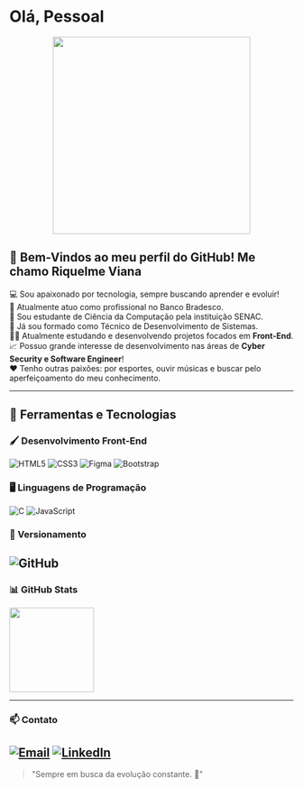 # Olá, Pessoal  

<div align="center">
  <img src="https://media1.giphy.com/media/v1.Y2lkPTc5MGI3NjExam9kNmx5bTJxdzAweGFtbTI4aHJrajh0bmNqMmEzbHhvcXZxaTUwYSZlcD12MV9pbnRlcm5hbF9naWZfYnlfaWQmY3Q9Zw/QXwtfadqo7wbfmT46H/giphy.gif" height="350"/>
</div>

## 👋 Bem-Vindos ao meu perfil do GitHub! Me chamo Riquelme Viana  

💻 Sou apaixonado por tecnologia, sempre buscando aprender e evoluir!  
💼 Atualmente atuo como profissional no Banco Bradesco.  
🤖 Sou estudante de Ciência da Computação pela instituição SENAC.  
📘 Já sou formado como Técnico de Desenvolvimento de Sistemas.  
👨‍💻 Atualmente estudando e desenvolvendo projetos focados em **Front-End**.  
📈 Possuo grande interesse de desenvolvimento nas áreas de **Cyber Security e Software Engineer**!  
❤️ Tenho outras paixões: por esportes, ouvir músicas e buscar pelo aperfeiçoamento do meu conhecimento.  

---
## 🚀 Ferramentas e Tecnologias
### 🖌️ Desenvolvimento Front-End
![HTML5](https://img.shields.io/badge/-HTML5-E34F26?style=for-the-badge&logo=html5&logoColor=white)
![CSS3](https://img.shields.io/badge/-CSS3-1572B6?style=for-the-badge&logo=css3&logoColor=white)
![Figma](https://img.shields.io/badge/-Figma-F24E1E?style=for-the-badge&logo=figma&logoColor=white)
![Bootstrap](https://img.shields.io/badge/-Bootstrap-7952B3?style=for-the-badge&logo=bootstrap&logoColor=white)  

### 🖥️ Linguagens de Programação
![C](https://img.shields.io/badge/-C-00599C?style=for-the-badge&logo=c&logoColor=white)
![JavaScript](https://img.shields.io/badge/-JavaScript-F7DF1E?style=for-the-badge&logo=javascript&logoColor=black)

### 👾 Versionamento
![GitHub](https://img.shields.io/badge/-GitHub-181717?style=for-the-badge&logo=github&logoColor=white)
---

### 📊 GitHub Stats
<div align="left">
  <img height="150em" src="https://github-readme-stats.vercel.app/api?username=RiquelmeViana23&show_icons=true&theme=dracula"/>
</div>

---

### 📫 Contato
[![Email](https://img.shields.io/badge/-Email-D14836?style=for-the-badge&logo=gmail&logoColor=white)](mailto:riquelmeviana23@gmail.com?subject=Olá!%20Encontrei%20seu%20GitHub&body=Quero%20falar%20sobre...)
[![LinkedIn](https://img.shields.io/badge/-LinkedIn-%230077B5?style=for-the-badge&logo=linkedin&logoColor=white)](https://www.linkedin.com/in/riquelme-viana-a021732a7/)
---

> "Sempre em busca da evolução constante. 🚀"
